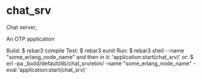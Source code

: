 chat_srv
=====
Chat server,

An OTP application

Build:  $ rebar3 compile
Test:   $ rebar3 eunit
Run:    $ rebar3 shell --name "some_erlang_node_name"
	    and then in it: 'application:start(chat_srv)' 
  or:   $ erl -pa _build/default/lib/chat_srv/ebin/ -name "some_erlang_node_name" -eval 'application:start(chat_srv)'

